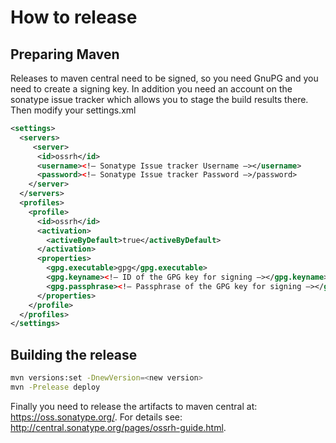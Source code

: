 # How to release
## Preparing Maven

Releases to maven central need to be signed, so you need GnuPG and you need to create a signing key. In addition you
need an account on the sonatype issue tracker which allows you to stage the build results there.
Then modify your settings.xml

```xml
<settings>
  <servers>
     <server>
      <id>ossrh</id>
      <username><!— Sonatype Issue tracker Username —></username>
      <password><!— Sonatype Issue tracker Password —>/password>
    </server>
  </servers>
  <profiles>
    <profile>
      <id>ossrh</id>
      <activation>
        <activeByDefault>true</activeByDefault>
      </activation>
      <properties>
        <gpg.executable>gpg</gpg.executable>
        <gpg.keyname><!— ID of the GPG key for signing —></gpg.keyname>
        <gpg.passphrase><!— Passphrase of the GPG key for signing —></gpg.passphrase>
      </properties>
    </profile>
  </profiles>
</settings>
```

## Building the release

```bash
mvn versions:set -DnewVersion=<new version>
mvn -Prelease deploy
```

Finally you need to release the artifacts to maven central at: https://oss.sonatype.org/. For details see:
http://central.sonatype.org/pages/ossrh-guide.html.